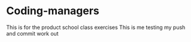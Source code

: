 # Coding-managers
This is for the product school class exercises
This is me testing my push and commit work out
